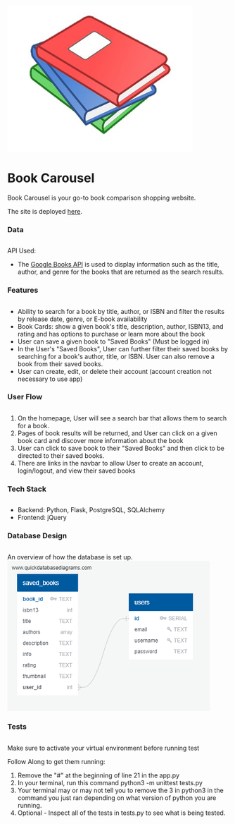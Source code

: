 ![image info](./Icon.JPG)

# Book Carousel

Book Carousel is your go-to book comparison shopping website.

The site is deployed [here](https://book-carousel.herokuapp.com/).

### Data

##

API Used:

- The [Google Books API](https://developers.google.com/books/docs/v1/using) is used to display information such as the title, author, and genre for the books that are returned as the search results.

### Features

##

- Ability to search for a book by title, author, or ISBN and filter the results by release date, genre, or E-book availability
- Book Cards: show a given book's title, description, author, ISBN13, and rating and has options to purchase or learn more about the book
- User can save a given book to "Saved Books" (Must be logged in)
- In the User's "Saved Books", User can further filter their saved books by searching for a book's author, title, or ISBN. User can also remove a book from their saved books.
- User can create, edit, or delete their account (account creation not necessary to use app)

### User Flow

##

1. On the homepage, User will see a search bar that allows them to search for a book.
2. Pages of book results will be returned, and User can click on a given book card and discover more information about the book
3. User can click to save book to their "Saved Books" and then click to be directed to their saved books.
4. There are links in the navbar to allow User to create an account, login/logout, and view their saved books

### Tech Stack

##

- Backend: Python, Flask, PostgreSQL, SQLAlchemy
- Frontend: jQuery

### Database Design

##

An overview of how the database is set up.  
![image info](./database_design.png)

### Tests

##

Make sure to activate your virtual environment before running test

Follow Along to get them running:

1. Remove the "#" at the beginning of line 21 in the app.py
2. In your terminal, run this command python3 -m unittest tests.py
3. Your terminal may or may not tell you to remove the 3 in python3 in the command you just ran depending on what version of python you are running.
4. Optional - Inspect all of the tests in tests.py to see what is being tested.
